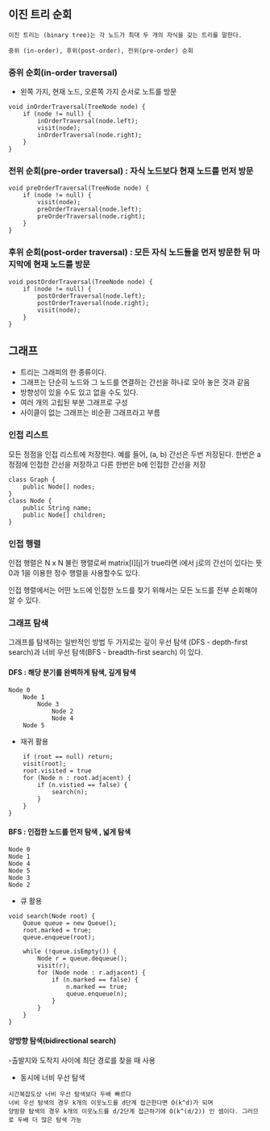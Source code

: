 ## 이진 트리 순회

	이진 트리는 (binary tree)는 각 노드가 최대 두 개의 자식을 갖는 트리를 말한다. 

	중위 (in-order), 후위(post-order), 전위(pre-order) 순회

### 중위 순회(in-order traversal)
- 왼쪽 가지, 현재 노드, 오른쪽 가지 순서로 노트를 방문
```
void inOrderTraversal(TreeNode node) {
	if (node != null) {
		inOrderTraversal(node.left);
		visit(node);
		inOrderTraversal(node.right);
	}
}
```

### 전위 순회(pre-order traversal) : 자식 노드보다 현재 노드를 먼저 방문
```
void preOrderTraversal(TreeNode node) {
	if (node != null) {
		visit(node);
		preOrderTraversal(node.left);
		preOrderTraversal(node.right);
	}	
}
```
### 후위 순회(post-order traversal) : 모든 자식 노드들을 먼저 방문한 뒤 마지막에 현재 노드를 방문
```
void postOrderTraversal(TreeNode node) {
	if (node != null) {
		postOrderTraversal(node.left);
		postOrderTraversal(node.right);
		visit(node);
	}
}
```
## 그래프

- 트리는 그래피의 한 종류이다. 
- 그래프는 단순히 노드와 그 노드를 연결하는 간선을 하나로 모아 놓은 것과 같음
- 방향성이 있을 수도 있고 없을 수도 있다. 
- 여러 개의 고립된 부분 그래프로 구성
- 사이클이 없는 그래프는 비순환 그래프라고 부름

### 인접 리스트 
모든 정점을 인접 리스트에 저장한다. 
예를 들어, (a, b) 간선은 두번 저장된다. 한번은 a 정점에 인접한 간선을 저장하고 다른 한번은 b에 인접한 간선을 저장
```
class Graph {
	public Node[] nodes;
}
class Node {
	public String name;
	public Node[] children;
}
```

### 인접 행렬

인접 행렬은 N x N 불린 행렬로써 matrix[I][j]가 true라면 i에서 j로의 간선이 있다는 뜻
0과 1을 이용한 정수 행렬을 사용할수도 있다. 

인접 행렬에서는 어떤 노드에 인접한 노드를 찾기 위해서는 모든 노드를 전부 순회해야 알 수 있다.

### 그래프 탐색 

그래프를 탐색하는 일반적인 방법 두 가지로는 깊이 우선 탐색 (DFS - depth-first search)과 너비 우선 탐색(BFS - breadth-first search) 이 있다.

#### DFS : 해당 분기를 완벽하게 탐색, 깊게 탐색
```
Node 0
	Node 1
		Node 3
			Node 2
			Node 4
	Node 5
```

- 재귀 활용
```void search(Node root) {
	if (root == null) return;
	visit(root);
	root.visited = true
	for (Node n : root.adjacent) {
		if (n.vistied == false) {
			search(n);
		}
	}
}
```

#### BFS : 인접한 노드를 먼저 탐색 , 넓게 탐색
```
Node 0
Node 1
Node 4
Node 5
Node 3
Node 2
```

- 큐 활용
```
void search(Node root) {
	Queue queue = new Queue();
	root.marked = true;
	queue.enqueue(root);

	while (!queue.isEmpty()) {
		Node r = queue.dequeue();
		visit(r);
		for (Node node : r.adjacent) {
			if (n.marked == false) {
				n.marked == true;
				queue.enqueue(n);
			}
		}
	}
}
```

#### 양방향 탐색(bidirectional search)

-출발지와 도착지 사이에 최단 경로를 찾을 때 사용

- 동시에 너비 우선 탐색 
```
시간복잡도상 너비 우선 탐색보다 두배 빠르다
너비 우선 탐색의 경우 k개의 이웃노드를 d단계 접근한다면 O(k^d)가 되며
양방향 탐색의 경우 k개의 이웃노드를 d/2단계 접근하기에 O(k^(d/2)) 인 셈이다. 그러므로 두배 더 많은 탐색 가능
```
